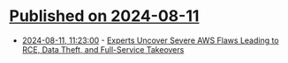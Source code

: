 # [Published on 2024-08-11](index.md)

* [2024-08-11, 11:23:00](https://soylentnews.org/article.pl?sid=24/08/10/1316259&from=rss) - [Experts Uncover Severe AWS Flaws Leading to RCE, Data Theft, and Full-Service Takeovers](https://soylentnews.org/article.pl?sid=24/08/10/1316259&from=rss)
